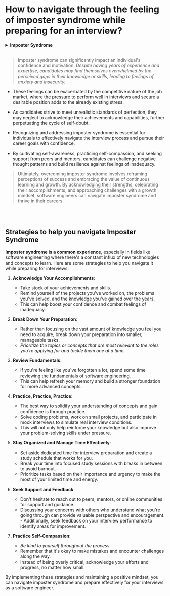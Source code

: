 # How to navigate through the feeling of imposter syndrome while preparing for an interview?


<details>
  <summary> <b>Imposter Syndrome</b> </summary>
  
- Imposter syndrome is a psychological phenomenon characterized by _persistent feelings of self-doubt, inadequacy, and the fear of being exposed as a fraud, despite evidence of one's competence and accomplishments_.
- It often manifests in _high-achieving individuals_, such as software engineers, who struggle to internalize their success and attribute it to factors like luck or deception rather than their own abilities.

</details>

<br/>

> Imposter syndrome can significantly impact an individual's confidence and motivation. _Despite having years of experience and expertise, candidates may find themselves overwhelmed by the perceived gaps in their knowledge or skills, leading to feelings of anxiety and insecurity._

- These feelings can be exacerbated by the competitive nature of the job market, where the pressure to perform well in interviews and secure a desirable position adds to the already existing stress.

- As candidates strive to meet unrealistic standards of perfection, they may neglect to acknowledge their achievements and capabilities, further perpetuating the cycle of self-doubt.

- Recognizing and addressing imposter syndrome is essential for individuals to effectively navigate the interview process and pursue their career goals with confidence.

- By cultivating self-awareness, practicing self-compassion, and seeking support from peers and mentors, candidates can challenge negative thought patterns and build resilience against feelings of inadequacy.

> Ultimately, overcoming imposter syndrome involves reframing perceptions of success and embracing the value of continuous learning and growth. By acknowledging their strengths, celebrating their accomplishments, and approaching challenges with a growth mindset, software engineers can navigate imposter syndrome and thrive in their careers.

<br/>
<br/>

## Strategies to help you navigate Imposter Syndrome

**Imposter syndrome is a common experience**, especially in fields like software engineering where there's a constant influx of new technologies and concepts to learn. Here are some strategies to help you navigate it while preparing for interviews:

1. **Acknowledge Your Accomplishments**:

   - Take stock of your achievements and skills.
   - Remind yourself of the projects you've worked on, the problems you've solved, and the knowledge you've gained over the years.
   - This can help boost your confidence and combat feelings of inadequacy.

2. **Break Down Your Preparation**:

   - Rather than focusing on the vast amount of knowledge you feel you need to acquire, break down your preparation into smaller, manageable tasks.
   - _Prioritize the topics or concepts that are most relevant to the roles you're applying for and tackle them one at a time._

3. **Review Fundamentals**:

   - If you're feeling like you've forgotten a lot, spend some time reviewing the fundamentals of software engineering.
   - This can help refresh your memory and build a stronger foundation for more advanced concepts.

4. **Practice, Practice, Practice**:

   - The best way to solidify your understanding of concepts and gain confidence is through practice.
   - Solve coding problems, work on small projects, and participate in mock interviews to simulate real interview conditions.
   - This will not only help reinforce your knowledge but also improve your problem-solving skills under pressure.

5. **Stay Organized and Manage Time Effectively**:

   - Set aside dedicated time for interview preparation and create a study schedule that works for you.
   - Break your time into focused study sessions with breaks in between to avoid burnout.
   - Prioritize tasks based on their importance and urgency to make the most of your limited time and energy.

6. **Seek Support and Feedback**:

   - Don't hesitate to reach out to peers, mentors, or online communities for support and guidance.
   - Discussing your concerns with others who understand what you're going through can provide valuable perspective and encouragement. - Additionally, seek feedback on your interview performance to identify areas for improvement.

7. **Practice Self-Compassion**:

   - _Be kind to yourself throughout the process._
   - Remember that it's okay to make mistakes and encounter challenges along the way.
   - Instead of being overly critical, acknowledge your efforts and progress, no matter how small.

By implementing these strategies and maintaining a positive mindset, you can navigate imposter syndrome and prepare effectively for your interviews as a software engineer.
